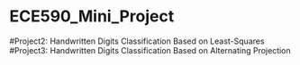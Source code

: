 # ECE590_Mini_Project
#Project2: Handwritten Digits Classification Based on Least-Squares
#Project3: Handwritten Digits Classification Based on Alternating Projection
